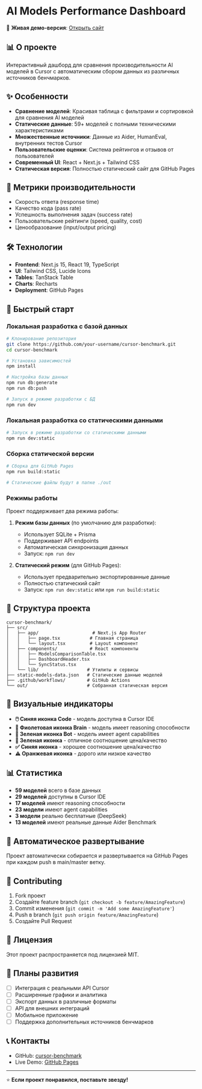 # AI Models Performance Dashboard

🚀 **Живая демо-версия**: [Открыть сайт](https://your-username.github.io/cursor-benchmark/)

## 📊 О проекте

Интерактивный дашборд для сравнения производительности AI моделей в Cursor с автоматическим сбором данных из различных источников бенчмарков.

## ✨ Особенности

- **Сравнение моделей**: Красивая таблица с фильтрами и сортировкой для сравнения AI моделей
- **Статические данные**: 59+ моделей с полными техническими характеристиками
- **Множественные источники**: Данные из Aider, HumanEval, внутренних тестов Cursor
- **Пользовательские оценки**: Система рейтингов и отзывов от пользователей
- **Современный UI**: React + Next.js + Tailwind CSS
- **Статическая версия**: Полностью статический сайт для GitHub Pages

## 🎯 Метрики производительности

- Скорость ответа (response time)
- Качество кода (pass rate)
- Успешность выполнения задач (success rate)
- Пользовательские рейтинги (speed, quality, cost)
- Ценообразование (input/output pricing)

## 🛠 Технологии

- **Frontend**: Next.js 15, React 19, TypeScript
- **UI**: Tailwind CSS, Lucide Icons
- **Tables**: TanStack Table
- **Charts**: Recharts
- **Deployment**: GitHub Pages

## 🚀 Быстрый старт

### Локальная разработка с базой данных

```bash
# Клонирование репозитория
git clone https://github.com/your-username/cursor-benchmark.git
cd cursor-benchmark

# Установка зависимостей
npm install

# Настройка базы данных
npm run db:generate
npm run db:push

# Запуск в режиме разработки с БД
npm run dev
```

### Локальная разработка со статическими данными

```bash
# Запуск в режиме разработки со статическими данными
npm run dev:static
```

### Сборка статической версии

```bash
# Сборка для GitHub Pages
npm run build:static

# Статические файлы будут в папке ./out
```

### Режимы работы

Проект поддерживает два режима работы:

1. **Режим базы данных** (по умолчанию для разработки):
   - Использует SQLite + Prisma
   - Поддерживает API endpoints
   - Автоматическая синхронизация данных
   - Запуск: `npm run dev`

2. **Статический режим** (для GitHub Pages):
   - Использует предварительно экспортированные данные
   - Полностью статический сайт
   - Запуск: `npm run dev:static` или `npm run build:static`

## 📁 Структура проекта

```
cursor-benchmark/
├── src/
│   ├── app/                    # Next.js App Router
│   │   ├── page.tsx           # Главная страница
│   │   └── layout.tsx         # Layout компонент
│   ├── components/            # React компоненты
│   │   ├── ModelsComparisonTable.tsx
│   │   ├── DashboardHeader.tsx
│   │   └── SyncStatus.tsx
│   └── lib/                  # Утилиты и сервисы
├── static-models-data.json   # Статические данные моделей
├── .github/workflows/        # GitHub Actions
└── out/                      # Собранная статическая версия
```

## 🎨 Визуальные индикаторы

- **🖱️ Синяя иконка Code** - модель доступна в Cursor IDE
- **🧠 Фиолетовая иконка Brain** - модель имеет reasoning способности
- **🤖 Зеленая иконка Bot** - модель имеет agent capabilities
- **🚀 Зеленая иконка** - отличное соотношение цена/качество
- **✅ Синяя иконка** - хорошее соотношение цена/качество
- **⚠️ Оранжевая иконка** - дорого или низкое качество

## 📊 Статистика

- **59 моделей** всего в базе данных
- **29 моделей** доступны в Cursor IDE
- **17 моделей** имеют reasoning способности
- **23 модели** имеют agent capabilities
- **3 модели** реально бесплатные (DeepSeek)
- **13 моделей** имеют реальные данные Aider Benchmark

## 🔄 Автоматическое развертывание

Проект автоматически собирается и развертывается на GitHub Pages при каждом push в main/master ветку.

## 🤝 Contributing

1. Fork проект
2. Создайте feature branch (`git checkout -b feature/AmazingFeature`)
3. Commit изменения (`git commit -m 'Add some AmazingFeature'`)
4. Push в branch (`git push origin feature/AmazingFeature`)
5. Создайте Pull Request

## 📝 Лицензия

Этот проект распространяется под лицензией MIT.

## 🔮 Планы развития

- [ ] Интеграция с реальными API Cursor
- [ ] Расширенные графики и аналитика
- [ ] Экспорт данных в различные форматы
- [ ] API для внешних интеграций
- [ ] Мобильное приложение
- [ ] Поддержка дополнительных источников бенчмарков

## 📞 Контакты

- GitHub: [cursor-benchmark](https://github.com/your-username/cursor-benchmark)
- Live Demo: [GitHub Pages](https://your-username.github.io/cursor-benchmark/)

---

⭐ **Если проект понравился, поставьте звезду!**

